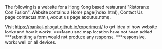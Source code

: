 The following is a website for a Hong Kong based restaurant "Ristorante Con Fusion".
Website contains a Home page(index.html), Contact Us page(contactus.html), About Us page(aboutus.html).

Visit https://pankaj-phogat.github.io/experiment/ to get idea of how website looks and how it works.
***Menu and map location have not been added
***submitting a form would not produce any response.
***responsive, works well on all devices.

